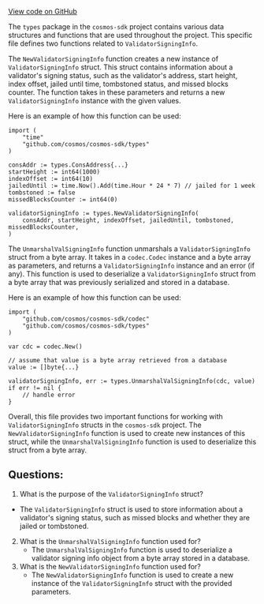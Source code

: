 [View code on GitHub](https://github.com/cosmos/cosmos-sdk.git/x/slashing/types/signing_info.go)

The `types` package in the `cosmos-sdk` project contains various data structures and functions that are used throughout the project. This specific file defines two functions related to `ValidatorSigningInfo`.

The `NewValidatorSigningInfo` function creates a new instance of `ValidatorSigningInfo` struct. This struct contains information about a validator's signing status, such as the validator's address, start height, index offset, jailed until time, tombstoned status, and missed blocks counter. The function takes in these parameters and returns a new `ValidatorSigningInfo` instance with the given values.

Here is an example of how this function can be used:

```
import (
    "time"
    "github.com/cosmos/cosmos-sdk/types"
)

consAddr := types.ConsAddress{...}
startHeight := int64(1000)
indexOffset := int64(10)
jailedUntil := time.Now().Add(time.Hour * 24 * 7) // jailed for 1 week
tombstoned := false
missedBlocksCounter := int64(0)

validatorSigningInfo := types.NewValidatorSigningInfo(
    consAddr, startHeight, indexOffset, jailedUntil, tombstoned, missedBlocksCounter,
)
```

The `UnmarshalValSigningInfo` function unmarshals a `ValidatorSigningInfo` struct from a byte array. It takes in a `codec.Codec` instance and a byte array as parameters, and returns a `ValidatorSigningInfo` instance and an error (if any). This function is used to deserialize a `ValidatorSigningInfo` struct from a byte array that was previously serialized and stored in a database.

Here is an example of how this function can be used:

```
import (
    "github.com/cosmos/cosmos-sdk/codec"
    "github.com/cosmos/cosmos-sdk/types"
)

var cdc = codec.New()

// assume that value is a byte array retrieved from a database
value := []byte{...}

validatorSigningInfo, err := types.UnmarshalValSigningInfo(cdc, value)
if err != nil {
    // handle error
}
```

Overall, this file provides two important functions for working with `ValidatorSigningInfo` structs in the `cosmos-sdk` project. The `NewValidatorSigningInfo` function is used to create new instances of this struct, while the `UnmarshalValSigningInfo` function is used to deserialize this struct from a byte array.
## Questions: 
 1. What is the purpose of the `ValidatorSigningInfo` struct?
   - The `ValidatorSigningInfo` struct is used to store information about a validator's signing status, such as missed blocks and whether they are jailed or tombstoned.
2. What is the `UnmarshalValSigningInfo` function used for?
   - The `UnmarshalValSigningInfo` function is used to deserialize a validator signing info object from a byte array stored in a database.
3. What is the `NewValidatorSigningInfo` function used for?
   - The `NewValidatorSigningInfo` function is used to create a new instance of the `ValidatorSigningInfo` struct with the provided parameters.